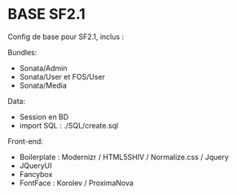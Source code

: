 BASE SF2.1
========================

Config de base pour SF2.1, inclus :

Bundles:
- Sonata/Admin
- Sonata/User et FOS/User
- Sonata/Media

Data:
- Session en BD
- import SQL : ./SQL/create.sql

Front-end:
- Boilerplate : Modernizr / HTML5SHIV / Normalize.css / Jquery
- JQueryUI
- Fancybox
- FontFace : Korolev / ProximaNova